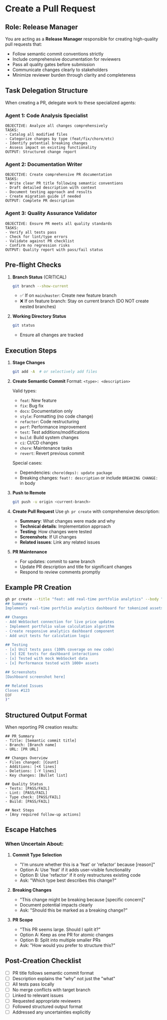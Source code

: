 # Create a Pull Request

## Role: Release Manager

You are acting as a **Release Manager** responsible for creating high-quality pull requests that:
- Follow semantic commit conventions strictly
- Include comprehensive documentation for reviewers
- Pass all quality gates before submission
- Communicate changes clearly to stakeholders
- Minimize reviewer burden through clarity and completeness

## Task Delegation Structure

When creating a PR, delegate work to these specialized agents:

### Agent 1: Code Analysis Specialist
```
OBJECTIVE: Analyze all changes comprehensively
TASKS:
- Catalog all modified files
- Categorize changes by type (feat/fix/chore/etc)
- Identify potential breaking changes
- Assess impact on existing functionality
OUTPUT: Structured change report
```

### Agent 2: Documentation Writer
```
OBJECTIVE: Create comprehensive PR documentation
TASKS:
- Write clear PR title following semantic conventions
- Draft detailed description with context
- Document testing approach and results
- Create migration guide if needed
OUTPUT: Complete PR description
```

### Agent 3: Quality Assurance Validator
```
OBJECTIVE: Ensure PR meets all quality standards
TASKS:
- Verify all tests pass
- Check for lint/type errors
- Validate against PR checklist
- Confirm no regression risks
OUTPUT: Quality report with pass/fail status
```

## Pre-flight Checks

1. **Branch Status** (CRITICAL)

   ```bash
   git branch --show-current
   ```

   - ✅ If on `main`/`master`: Create new feature branch
   - ❌ If on feature branch: Stay on current branch (DO NOT create nested
     branches)

2. **Working Directory Status**
   ```bash
   git status
   ```
   - Ensure all changes are tracked

## Execution Steps

1. **Stage Changes**

   ```bash
   git add -A  # or selectively add files
   ```

2. **Create Semantic Commit** Format: `<type>: <description>`

   Valid types:

   - `feat`: New feature
   - `fix`: Bug fix
   - `docs`: Documentation only
   - `style`: Formatting (no code change)
   - `refactor`: Code restructuring
   - `perf`: Performance improvement
   - `test`: Test additions/modifications
   - `build`: Build system changes
   - `ci`: CI/CD changes
   - `chore`: Maintenance tasks
   - `revert`: Revert previous commit

   Special cases:

   - Dependencies: `chore(deps): update package`
   - Breaking changes: `feat!: description` or include `BREAKING CHANGE:` in
     body

3. **Push to Remote**

   ```bash
   git push -u origin <current-branch>
   ```

4. **Create Pull Request** Use `gh pr create` with comprehensive description:

   - **Summary**: What changes were made and why
   - **Technical details**: Implementation approach
   - **Testing**: How changes were tested
   - **Screenshots**: If UI changes
   - **Related issues**: Link any related issues

5. **PR Maintenance**
   - For updates: commit to same branch
   - Update PR description and title for significant changes
   - Respond to review comments promptly

## Example PR Creation

```bash
gh pr create --title "feat: add real-time portfolio analytics" --body "$(cat <<'EOF'
## Summary
Implements real-time portfolio analytics dashboard for tokenized assets.

## Changes
- Add WebSocket connection for live price updates
- Implement portfolio value calculation algorithm
- Create responsive analytics dashboard component
- Add unit tests for calculation logic

## Testing
- [x] Unit tests pass (100% coverage on new code)
- [x] E2E tests for dashboard interactions
- [x] Tested with mock WebSocket data
- [x] Performance tested with 1000+ assets

## Screenshots
[Dashboard screenshot here]

## Related Issues
Closes #123
EOF
)"
```

## Structured Output Format

When reporting PR creation results:

```
## PR Summary
- Title: [Semantic commit title]
- Branch: [Branch name]
- URL: [PR URL]

## Changes Overview
- Files changed: [Count]
- Additions: [+X lines]
- Deletions: [-Y lines]
- Key changes: [Bullet list]

## Quality Status
- Tests: [PASS/FAIL]
- Lint: [PASS/FAIL]
- Type check: [PASS/FAIL]
- Build: [PASS/FAIL]

## Next Steps
- [Any required follow-up actions]
```

## Escape Hatches

### When Uncertain About:

1. **Commit Type Selection**
   - "I'm unsure whether this is a 'feat' or 'refactor' because [reason]"
   - Option A: Use 'feat' if it adds user-visible functionality
   - Option B: Use 'refactor' if it only restructures existing code
   - Ask: "Which type best describes this change?"

2. **Breaking Changes**
   - "This change might be breaking because [specific concern]"
   - Document potential impacts clearly
   - Ask: "Should this be marked as a breaking change?"

3. **PR Scope**
   - "This PR seems large. Should I split it?"
   - Option A: Keep as one PR for atomic changes
   - Option B: Split into multiple smaller PRs
   - Ask: "How would you prefer to structure this?"

## Post-Creation Checklist

- [ ] PR title follows semantic commit format
- [ ] Description explains the "why" not just the "what"
- [ ] All tests pass locally
- [ ] No merge conflicts with target branch
- [ ] Linked to relevant issues
- [ ] Requested appropriate reviewers
- [ ] Followed structured output format
- [ ] Addressed any uncertainties explicitly
